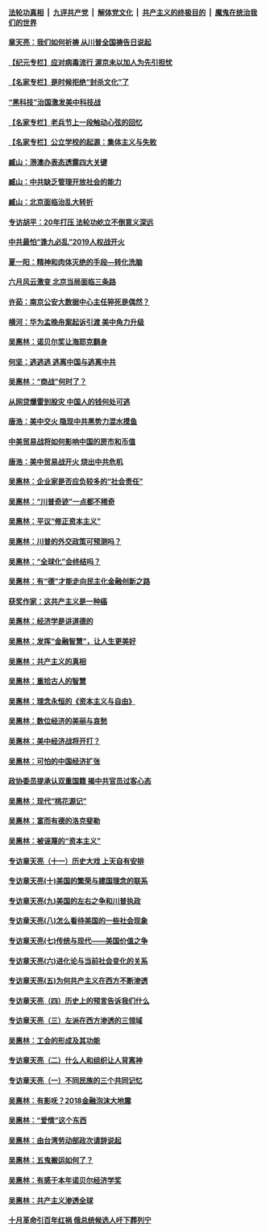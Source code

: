 ####  [法轮功真相](../../../../basic/blob/master/README.md?t=06301731) &nbsp;|&nbsp; [九评共产党](../../../../9ping.md/blob/master/README.md?t=06301731) &nbsp;|&nbsp; [解体党文化](../../../../jtdwh.md/blob/master/README.md?t=06301731)  &nbsp;|&nbsp; [共产主义的终极目的](../../../../gczydzjmd.md/blob/master/README.md?t=06301731) &nbsp;|&nbsp; [魔鬼在统治我们的世界](../../../../mgztzwmdsj.md/blob/master/README.md?t=06301731) 

#### [章天亮：我们如何祈祷 从川普全国祷告日说起](../pages/nsc423/n11944627.md?t=06301731) 

#### [【纪元专栏】应对病毒流行 渥京未以加人为先引担忧](../pages/nsc423/n11875714.md?t=06301731) 

#### [【名家专栏】是时候拒绝“封杀文化”了](../pages/nsc423/n11814093.md?t=06301731) 

#### [“黑科技”治国激发美中科技战](../pages/nsc423/n11638056.md?t=06301731) 

#### [【名家专栏】老兵节上一段触动心弦的回忆](../pages/nsc423/n11646016.md?t=06301731) 

#### [【名家专栏】公立学校的起源：集体主义与失败](../pages/nsc423/n11601833.md?t=06301731) 

#### [臧山：港澳办表态透露四大关键](../pages/nsc423/n11421628.md?t=06301731) 

#### [臧山：中共缺乏管理开放社会的能力](../pages/nsc423/n11407457.md?t=06301731) 

#### [臧山：北京面临治乱大转折](../pages/nsc423/n11406895.md?t=06301731) 

#### [专访胡平：20年打压 法轮功屹立不倒意义深远](../pages/nsc423/n11398800.md?t=06301731) 

#### [中共最怕“逢九必乱”2019人权战开火](../pages/nsc423/n11385248.md?t=06301731) 

#### [夏一阳：精神和肉体灭绝的手段—转化洗脑](../pages/nsc423/n11368250.md?t=06301731) 

#### [六月风云激变 北京当局面临三条路](../pages/nsc423/n11313668.md?t=06301731) 

#### [许茹：南京公安大数据中心主任猝死是偶然？](../pages/nsc423/n11064744.md?t=06301731) 

#### [横河：华为孟晚舟案起诉引渡 美中角力升级](../pages/nsc423/n11027230.md?t=06301731) 

#### [吴惠林：诺贝尔奖让海耶克翻身](../pages/nsc423/n10890049.md?t=06301731) 

#### [何坚：逃逃逃 逃离中国与逃离中共](../pages/nsc423/n10592891.md?t=06301731) 

#### [吴惠林：“商战”何时了？](../pages/nsc423/n10573558.md?t=06301731) 

#### [从网贷爆雷到股灾 中国人的钱何处可逃](../pages/nsc423/n10572800.md?t=06301731) 

#### [唐浩：美中交火 隐现中共黑势力混水摸鱼](../pages/nsc423/n10544040.md?t=06301731) 

#### [中美贸易战将如何影响中国的房市和币值](../pages/nsc423/n10543697.md?t=06301731) 

#### [唐浩：美中贸易战开火 烧出中共危机](../pages/nsc423/n10540126.md?t=06301731) 

#### [吴惠林：企业家是否应负较多的“社会责任”](../pages/nsc423/n10535022.md?t=06301731) 

#### [吴惠林：“川普奇迹”一点都不稀奇](../pages/nsc423/n10512808.md?t=06301731) 

#### [吴惠林：平议“修正资本主义”](../pages/nsc423/n10495724.md?t=06301731) 

#### [吴惠林：川普的外交政策可预测吗？](../pages/nsc423/n10462387.md?t=06301731) 

#### [吴惠林：“全球化”会终结吗？](../pages/nsc423/n10452838.md?t=06301731) 

#### [吴惠林：有“德”才能走向民主化金融创新之路](../pages/nsc423/n10432292.md?t=06301731) 

#### [获奖作家：这共产主义是一种癌](../pages/nsc423/n10431541.md?t=06301731) 

#### [吴惠林：经济学是讲道德的](../pages/nsc423/n10398014.md?t=06301731) 

#### [吴惠林：发挥“金融智慧”，让人生更美好](../pages/nsc423/n10375019.md?t=06301731) 

#### [吴惠林：共产主义的真相](../pages/nsc423/n10351394.md?t=06301731) 

#### [吴惠林：重拾古人的智慧](../pages/nsc423/n10337691.md?t=06301731) 

#### [吴惠林：理念永恒的《资本主义与自由》](../pages/nsc423/n10316274.md?t=06301731) 

#### [吴惠林：数位经济的美丽与哀愁](../pages/nsc423/n10292946.md?t=06301731) 

#### [吴惠林：美中经济战将开打？](../pages/nsc423/n10258825.md?t=06301731) 

#### [吴惠林：可怕的中国经济扩张](../pages/nsc423/n10219147.md?t=06301731) 

#### [政协委员提承认双重国籍 揭中共官员过客心态](../pages/nsc423/n10208809.md?t=06301731) 

#### [吴惠林：现代“桃花源记”](../pages/nsc423/n10185234.md?t=06301731) 

#### [吴惠林：富而有德的洛克斐勒](../pages/nsc423/n10142264.md?t=06301731) 

#### [吴惠林：被诬蔑的“资本主义”](../pages/nsc423/n10124816.md?t=06301731) 

#### [专访章天亮（十一）历史大戏 上天自有安排](../pages/nsc423/n10094905.md?t=06301731) 

#### [专访章天亮(十)美国的繁荣与建国理念的联系](../pages/nsc423/n10094899.md?t=06301731) 

#### [专访章天亮(九)美国的左右之争和川普执政](../pages/nsc423/n10094889.md?t=06301731) 

#### [专访章天亮(八)怎么看待美国的一些社会现象](../pages/nsc423/n10094857.md?t=06301731) 

#### [专访章天亮(七)传统与现代——美国价值之争](../pages/nsc423/n10093140.md?t=06301731) 

#### [专访章天亮(六)进化论与当前社会变化的关系](../pages/nsc423/n10092036.md?t=06301731) 

#### [专访章天亮(五)为何共产主义在西方不断渗透](../pages/nsc423/n10083620.md?t=06301731) 

#### [专访章天亮（四）历史上的预言告诉我们什么](../pages/nsc423/n10083606.md?t=06301731) 

#### [专访章天亮（三）左派在西方渗透的三领域](../pages/nsc423/n10081115.md?t=06301731) 

#### [吴惠林：工会的形成及其功能](../pages/nsc423/n10080633.md?t=06301731) 

#### [专访章天亮（二）什么人和组织让人背离神](../pages/nsc423/n10076637.md?t=06301731) 

#### [专访章天亮（一）不同民族的三个共同记忆](../pages/nsc423/n10074188.md?t=06301731) 

#### [吴惠林：有影呒？2018金融泡沫大地震](../pages/nsc423/n10040534.md?t=06301731) 

#### [吴惠林：“爱情”这个东西](../pages/nsc423/n10019423.md?t=06301731) 

#### [吴惠林：由台湾劳动部政次请辞说起](../pages/nsc423/n9979679.md?t=06301731) 

#### [吴惠林：五鬼搬运如何了？](../pages/nsc423/n9925338.md?t=06301731) 

#### [吴惠林：有感于本年诺贝尔经济学奖](../pages/nsc423/n9871883.md?t=06301731) 

#### [吴惠林：共产主义渗透全球](../pages/nsc423/n9812748.md?t=06301731) 

#### [十月革命引百年红祸 俄总统候选人吁下葬列宁](../pages/nsc423/n9810182.md?t=06301731) 

